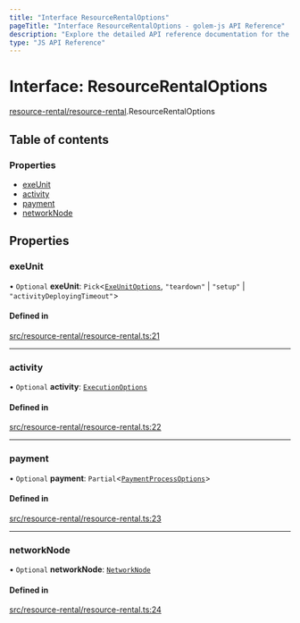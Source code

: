 ```yaml
---
title: "Interface ResourceRentalOptions"
pageTitle: "Interface ResourceRentalOptions - golem-js API Reference"
description: "Explore the detailed API reference documentation for the Interface ResourceRentalOptions within the golem-js SDK for the Golem Network."
type: "JS API Reference"
---
```

# Interface: ResourceRentalOptions

[resource-rental/resource-rental](../modules/resource_rental_resource_rental).ResourceRentalOptions

## Table of contents

### Properties

- [exeUnit](resource_rental_resource_rental.ResourceRentalOptions#exeunit)
- [activity](resource_rental_resource_rental.ResourceRentalOptions#activity)
- [payment](resource_rental_resource_rental.ResourceRentalOptions#payment)
- [networkNode](resource_rental_resource_rental.ResourceRentalOptions#networknode)

## Properties

### exeUnit

• `Optional` **exeUnit**: `Pick`\<[`ExeUnitOptions`](activity_exe_unit_exe_unit.ExeUnitOptions), ``"teardown"`` \| ``"setup"`` \| ``"activityDeployingTimeout"``\>

#### Defined in

[src/resource-rental/resource-rental.ts:21](https://github.com/golemfactory/golem-js/blob/570126bc/src/resource-rental/resource-rental.ts#L21)

___

### activity

• `Optional` **activity**: [`ExecutionOptions`](activity_exe_script_executor.ExecutionOptions)

#### Defined in

[src/resource-rental/resource-rental.ts:22](https://github.com/golemfactory/golem-js/blob/570126bc/src/resource-rental/resource-rental.ts#L22)

___

### payment

• `Optional` **payment**: `Partial`\<[`PaymentProcessOptions`](payment_agreement_payment_process.PaymentProcessOptions)\>

#### Defined in

[src/resource-rental/resource-rental.ts:23](https://github.com/golemfactory/golem-js/blob/570126bc/src/resource-rental/resource-rental.ts#L23)

___

### networkNode

• `Optional` **networkNode**: [`NetworkNode`](../classes/network_node.NetworkNode)

#### Defined in

[src/resource-rental/resource-rental.ts:24](https://github.com/golemfactory/golem-js/blob/570126bc/src/resource-rental/resource-rental.ts#L24)
